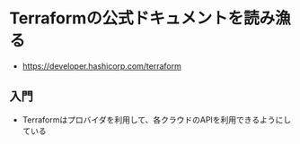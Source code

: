 # Terraformの公式ドキュメントを読み漁る

- https://developer.hashicorp.com/terraform

## 入門

- Terraformはプロバイダを利用して、各クラウドのAPIを利用できるようにしている